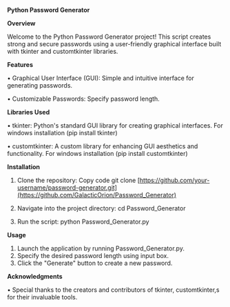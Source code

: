 **Python Password Generator**

**Overview**

Welcome to the Python Password Generator project! This script creates strong and secure passwords using a user-friendly graphical interface built with tkinter and customtkinter libraries. 

**Features**

•	Graphical User Interface (GUI): Simple and intuitive interface for generating passwords.

•	Customizable Passwords: Specify password length.


**Libraries Used**

•	tkinter: Python's standard GUI library for creating graphical interfaces. For windows installation (pip install tkinter)

•	customtkinter: A custom library for enhancing GUI aesthetics and functionality. For windows installation (pip install customtkinter)

**Installation**

1.	Clone the repository:
Copy code
git clone [https://github.com/your-username/password-generator.git](https://github.com/GalacticOrion/Password_Generator)

2.	Navigate into the project directory:
cd Password_Generator

3.	Run the script:
python Password_Generator.py

**Usage**
1.	Launch the application by running Password_Generator.py.
2.	Specify the desired password length using input box.
3.	Click the "Generate" button to create a new password.


**Acknowledgments**

•	Special thanks to the creators and contributors of tkinter, customtkinter,s for their invaluable tools.

